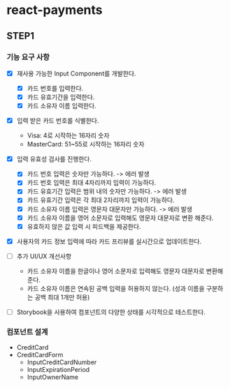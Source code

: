 # react-payments

## STEP1

### 기능 요구 사항

- [x] 재사용 가능한 Input Component를 개발한다.

  - [x] 카드 번호를 입력한다.
  - [x] 카드 유효기간을 입력한다.
  - [x] 카드 소유자 이름 입력한다.

- [x] 입력 받은 카드 번호를 식별한다.

  - Visa: 4로 시작하는 16자리 숫자
  - MasterCard: 51~55로 시작하는 16자리 숫자

- [x] 입력 유효성 검사를 진행한다.

  - [x] 카드 번호 입력은 숫자만 가능하다. -> 에러 발생
  - [x] 카드 번호 입력은 최대 4자리까지 입력이 가능하다.
  - [x] 카드 유효기간 입력은 범위 내의 숫자만 가능하다. -> 에러 발생
  - [x] 카드 유효기간 입력은 각 최대 2자리까지 입력이 가능하다.
  - [x] 카드 소유자 이름 입력은 영문자 대문자만 가능하다. -> 에러 발생
  - [x] 카드 소유자 이름을 영어 소문자로 입력해도 영문자 대문자로 변환 해준다.
  - [x] 유효하지 않은 값 입력 시 피드백을 제공한다.

- [x] 사용자의 카드 정보 입력에 따라 카드 프리뷰를 실시간으로 업데이트한다.

- [ ] 추가 UI/UX 개선사항

  - 카드 소유자 이름을 한글이나 영어 소문자로 입력해도 영문자 대문자로 변환해준다.
  - 카드 소유자 이름은 연속된 공백 입력을 허용하지 않는다. (성과 이름을 구분하는 공백 최대 1개만 허용)

- [ ] Storybook을 사용하여 컴포넌트의 다양한 상태를 시각적으로 테스트한다.

### 컴포넌트 설계

- CreditCard
- CreditCardForm
  - InputCreditCardNumber
  - InputExpirationPeriod
  - InputOwnerName
